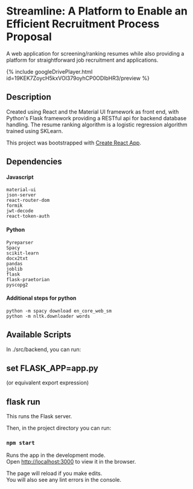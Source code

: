 # Streamline: A Platform to Enable an Efficient Recruitment Process Proposal

A web application for screening/ranking resumes while also providing a platform for straightforward job recruitment and applications.

{% include googleDrivePlayer.html id=19KEK7ZoycH5kxVOl379oyhCP0ODlbHR3/preview %}

## Description
Created using React and the Material UI framework as front end, with Python's Flask framework providing a RESTful api for backend database handling. The resume ranking algorithm is a logistic regression algorithm trained using SKLearn.

This project was bootstrapped with [Create React App](https://github.com/facebook/create-react-app).
## Dependencies
#### Javascript
    material-ui
    json-server
    react-router-dom
    formik
    jwt-decode
    react-token-auth
#### Python
    Pyreparser
    Spacy
    scikit-learn
    docx2txt
    pandas
    joblib
    flask
    flask-praetorian
    pyscopg2
#### Additional steps for python
    python -m spacy download en_core_web_sm
    python -m nltk.downloader words
## Available Scripts
In ./src/backend, you can run:
## set FLASK_APP=app.py
(or equivalent export expression)
## flask run
This runs the Flask server.

Then, in the project directory you can run:
### `npm start`

Runs the app in the development mode.<br />
Open [http://localhost:3000](http://localhost:3000) to view it in the browser.

The page will reload if you make edits.<br />
You will also see any lint errors in the console.

